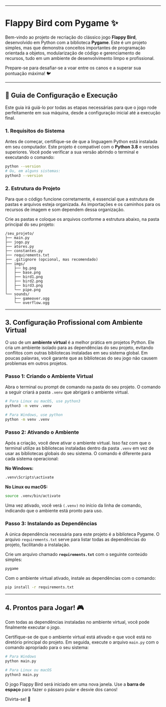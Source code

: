 -----

# Flappy Bird com Pygame ✨

Bem-vindo ao projeto de recriação do clássico jogo **Flappy Bird**, desenvolvido em Python com a biblioteca **Pygame**. Este é um projeto simples, mas que demonstra conceitos importantes de programação orientada a objetos, modularização de código e gerenciamento de recursos, tudo em um ambiente de desenvolvimento limpo e profissional.

Prepare-se para desafiar-se a voar entre os canos e a superar sua pontuação máxima\! 🐦

-----

## 🚀 Guia de Configuração e Execução

Este guia irá guiá-lo por todas as etapas necessárias para que o jogo rode perfeitamente em sua máquina, desde a configuração inicial até a execução final.

### 1\. Requisitos do Sistema

Antes de começar, certifique-se de que a linguagem Python está instalada em seu computador. Este projeto é compatível com o **Python 3.8** e versões superiores. Você pode verificar a sua versão abrindo o terminal e executando o comando:

```bash
python --version
# Ou, em alguns sistemas:
python3 --version
```

### 2\. Estrutura do Projeto

Para que o código funcione corretamente, é essencial que a estrutura de pastas e arquivos esteja organizada. As importações e os caminhos para os recursos de imagem e som dependem dessa organização.

Crie as pastas e coloque os arquivos conforme a estrutura abaixo, na pasta principal do seu projeto:

```
/seu_projeto/
├── main.py
├── jogo.py
├── atores.py
├── constantes.py
├── requirements.txt
├── .gitignore (opcional, mas recomendado)
├── imgs/
│   ├── bg.png
│   ├── base.png
│   ├── bird1.png
│   ├── bird2.png
│   ├── bird3.png
│   └── pipe.png
└── sounds/
    ├── gameover.ogg
    └── overflow.ogg
```

-----

## 3\. Configuração Profissional com Ambiente Virtual

O uso de um **ambiente virtual** é a melhor prática em projetos Python. Ele cria um ambiente isolado para as dependências do seu projeto, evitando conflitos com outras bibliotecas instaladas em seu sistema global. Em poucas palavras, você garante que as bibliotecas do seu jogo não causem problemas em outros projetos.

### Passo 1: Criando o Ambiente Virtual

Abra o terminal ou prompt de comando na pasta do seu projeto. O comando a seguir criará a pasta `.venv` que abrigará o ambiente virtual.

```bash
# Para Linux ou macOS, use python3
python3 -m venv .venv

# Para Windows, use python
python -m venv .venv
```

### Passo 2: Ativando o Ambiente

Após a criação, você deve ativar o ambiente virtual. Isso faz com que o terminal utilize as bibliotecas instaladas dentro da pasta `.venv` em vez de usar as bibliotecas globais do seu sistema. O comando é diferente para cada sistema operacional:

**No Windows:**

```bash
.venv\Scripts\activate
```

**No Linux ou macOS:**

```bash
source .venv/bin/activate
```

Uma vez ativado, você verá `(.venv)` no início da linha de comando, indicando que o ambiente está pronto para uso.

### Passo 3: Instalando as Dependências

A única dependência necessária para este projeto é a biblioteca Pygame. O arquivo `requirements.txt` serve para listar todas as dependências do projeto, facilitando a instalação.

Crie um arquivo chamado **`requirements.txt`** com o seguinte conteúdo simples:

```txt
pygame
```

Com o ambiente virtual ativado, instale as dependências com o comando:

```bash
pip install -r requirements.txt
```

-----

## 4\. Prontos para Jogar\! 🎮

Com todas as dependências instaladas no ambiente virtual, você pode finalmente executar o jogo.

Certifique-se de que o ambiente virtual está ativado e que você está no diretório principal do projeto. Em seguida, execute o arquivo `main.py` com o comando apropriado para o seu sistema:

```bash
# Para Windows
python main.py

# Para Linux ou macOS
python3 main.py
```

O jogo Flappy Bird será iniciado em uma nova janela. Use a **barra de espaço** para fazer o pássaro pular e desvie dos canos\!

Divirta-se\! 🚀
